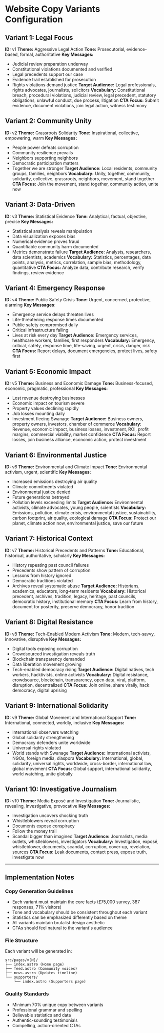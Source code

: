 # Website Copy Variants Configuration

## Variant 1: Legal Focus
**ID:** v1
**Theme:** Aggressive Legal Action
**Tone:** Prosecutorial, evidence-based, formal, authoritative
**Key Messages:**
- Judicial review preparation underway
- Constitutional violations documented and verified
- Legal precedents support our case
- Evidence trail established for prosecution
- Rights violations demand justice
**Target Audience:** Legal professionals, rights advocates, journalists, solicitors
**Vocabulary:** Constitutional breach, procedural violations, judicial review, legal precedent, statutory obligations, unlawful conduct, due process, litigation
**CTA Focus:** Submit evidence, document violations, join legal action, witness testimony

## Variant 2: Community Unity
**ID:** v2
**Theme:** Grassroots Solidarity
**Tone:** Inspirational, collective, empowering, warm
**Key Messages:**
- People power defeats corruption
- Community resilience prevails
- Neighbors supporting neighbors
- Democratic participation matters
- Together we are stronger
**Target Audience:** Local residents, community groups, families, neighbors
**Vocabulary:** Unity, together, community, solidarity, collective, grassroots, neighbors, movement, stand together
**CTA Focus:** Join the movement, stand together, community action, unite now

## Variant 3: Data-Driven
**ID:** v3
**Theme:** Statistical Evidence
**Tone:** Analytical, factual, objective, precise
**Key Messages:**
- Statistical analysis reveals manipulation
- Data visualization exposes bias
- Numerical evidence proves fraud
- Quantifiable community harm documented
- Metrics demonstrate failure
**Target Audience:** Analysts, researchers, data scientists, academics
**Vocabulary:** Statistics, percentages, data points, analysis, metrics, correlation, sample bias, methodology, quantitative
**CTA Focus:** Analyze data, contribute research, verify findings, review evidence

## Variant 4: Emergency Response
**ID:** v4
**Theme:** Public Safety Crisis
**Tone:** Urgent, concerned, protective, alarming
**Key Messages:**
- Emergency service delays threaten lives
- Life-threatening response times documented
- Public safety compromised daily
- Critical infrastructure failing
- Lives at risk every day
**Target Audience:** Emergency services, healthcare workers, families, first responders
**Vocabulary:** Emergency, critical, safety, response time, life-saving, urgent, crisis, danger, risk
**CTA Focus:** Report delays, document emergencies, protect lives, safety first

## Variant 5: Economic Impact
**ID:** v5
**Theme:** Business and Economic Damage
**Tone:** Business-focused, economic, pragmatic, professional
**Key Messages:**
- Lost revenue destroying businesses
- Economic impact on tourism severe
- Property values declining rapidly
- Job losses mounting daily
- Investment fleeing Swanage
**Target Audience:** Business owners, property owners, investors, chamber of commerce
**Vocabulary:** Revenue, economic impact, business losses, investment, ROI, profit margins, commercial viability, market confidence
**CTA Focus:** Report losses, join business alliance, economic action, protect investment

## Variant 6: Environmental Justice
**ID:** v6
**Theme:** Environmental and Climate Impact
**Tone:** Environmental activism, urgent, scientific
**Key Messages:**
- Increased emissions destroying air quality
- Climate commitments violated
- Environmental justice denied
- Future generations betrayed
- Pollution levels exceeding limits
**Target Audience:** Environmental activists, climate advocates, young people, scientists
**Vocabulary:** Emissions, pollution, climate crisis, environmental justice, sustainability, carbon footprint, air quality, ecological damage
**CTA Focus:** Protect our planet, climate action now, environmental justice, save our future

## Variant 7: Historical Context
**ID:** v7
**Theme:** Historical Precedents and Patterns
**Tone:** Educational, historical, authoritative, scholarly
**Key Messages:**
- History repeating past council failures
- Precedents show pattern of corruption
- Lessons from history ignored
- Democratic traditions violated
- Archives reveal systematic abuse
**Target Audience:** Historians, academics, educators, long-term residents
**Vocabulary:** Historical precedent, archives, tradition, legacy, heritage, past councils, democratic history, institutional memory
**CTA Focus:** Learn from history, document for posterity, preserve democracy, honor tradition

## Variant 8: Digital Resistance
**ID:** v8
**Theme:** Tech-Enabled Modern Activism
**Tone:** Modern, tech-savvy, innovative, disruptive
**Key Messages:**
- Digital tools exposing corruption
- Crowdsourced investigation reveals truth
- Blockchain transparency demanded
- Data liberation movement growing
- Tech-enabled democracy rising
**Target Audience:** Digital natives, tech workers, hacktivists, online activists
**Vocabulary:** Digital resistance, crowdsource, blockchain, transparency, open data, viral, platform, disruption, decentralized
**CTA Focus:** Join online, share virally, hack democracy, digital uprising

## Variant 9: International Solidarity
**ID:** v9
**Theme:** Global Movement and International Support
**Tone:** International, connected, worldly, inclusive
**Key Messages:**
- International observers watching
- Global solidarity strengthening
- Democracy defenders unite worldwide
- Universal rights violated
- World stands with Swanage
**Target Audience:** International activists, NGOs, foreign media, diaspora
**Vocabulary:** International, global, solidarity, universal rights, worldwide, cross-border, international law, global movement
**CTA Focus:** Global support, international solidarity, world watching, unite globally

## Variant 10: Investigative Journalism
**ID:** v10
**Theme:** Media Exposé and Investigation
**Tone:** Journalistic, revealing, investigative, provocative
**Key Messages:**
- Investigation uncovers shocking truth
- Whistleblowers reveal corruption
- Documents expose conspiracy
- Follow the money trail
- Scandal bigger than imagined
**Target Audience:** Journalists, media outlets, whistleblowers, investigators
**Vocabulary:** Investigation, exposé, whistleblower, documents, scandal, corruption, cover-up, revelation, sources
**CTA Focus:** Leak documents, contact press, expose truth, investigate now

---

## Implementation Notes

### Copy Generation Guidelines
- Each variant must maintain the core facts (£75,000 survey, 387 responses, 71% visitors)
- Tone and vocabulary should be consistent throughout each variant
- Statistics can be emphasized differently based on theme
- All variants maintain brutalist design aesthetic
- CTAs should feel natural to the variant's audience

### File Structure
Each variant will be generated in:
```
src/pages/v[N]/
├── index.astro (Home page)
├── feed.astro (Community voices)
├── news.astro (Updates timeline)
└── supporters/
    └── index.astro (Supporters page)
```

### Quality Standards
- Minimum 70% unique copy between variants
- Professional grammar and spelling
- Believable statistics and data
- Authentic-sounding testimonials
- Compelling, action-oriented CTAs